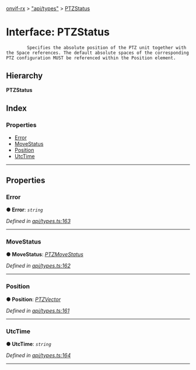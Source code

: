 [onvif-rx](../README.md) > ["api/types"](../modules/_api_types_.md) > [PTZStatus](../interfaces/_api_types_.ptzstatus.md)

# Interface: PTZStatus

```
        Specifies the absolute position of the PTZ unit together with the Space references. The default absolute spaces of the corresponding PTZ configuration MUST be referenced within the Position element.
```

## Hierarchy

**PTZStatus**

## Index

### Properties

* [Error](_api_types_.ptzstatus.md#error)
* [MoveStatus](_api_types_.ptzstatus.md#movestatus)
* [Position](_api_types_.ptzstatus.md#position)
* [UtcTime](_api_types_.ptzstatus.md#utctime)

---

## Properties

<a id="error"></a>

###  Error

**● Error**: *`string`*

*Defined in [api/types.ts:163](https://github.com/patrickmichalina/onvif-rx/blob/1596479/src/api/types.ts#L163)*

___
<a id="movestatus"></a>

###  MoveStatus

**● MoveStatus**: *[PTZMoveStatus](_api_types_.ptzmovestatus.md)*

*Defined in [api/types.ts:162](https://github.com/patrickmichalina/onvif-rx/blob/1596479/src/api/types.ts#L162)*

___
<a id="position"></a>

###  Position

**● Position**: *[PTZVector](_api_types_.ptzvector.md)*

*Defined in [api/types.ts:161](https://github.com/patrickmichalina/onvif-rx/blob/1596479/src/api/types.ts#L161)*

___
<a id="utctime"></a>

###  UtcTime

**● UtcTime**: *`string`*

*Defined in [api/types.ts:164](https://github.com/patrickmichalina/onvif-rx/blob/1596479/src/api/types.ts#L164)*

___

